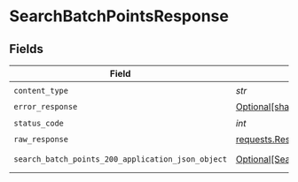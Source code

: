 # SearchBatchPointsResponse


## Fields

| Field                                                                                                           | Type                                                                                                            | Required                                                                                                        | Description                                                                                                     |
| --------------------------------------------------------------------------------------------------------------- | --------------------------------------------------------------------------------------------------------------- | --------------------------------------------------------------------------------------------------------------- | --------------------------------------------------------------------------------------------------------------- |
| `content_type`                                                                                                  | *str*                                                                                                           | :heavy_check_mark:                                                                                              | N/A                                                                                                             |
| `error_response`                                                                                                | [Optional[shared.ErrorResponse]](../../models/shared/errorresponse.md)                                          | :heavy_minus_sign:                                                                                              | error                                                                                                           |
| `status_code`                                                                                                   | *int*                                                                                                           | :heavy_check_mark:                                                                                              | N/A                                                                                                             |
| `raw_response`                                                                                                  | [requests.Response](https://requests.readthedocs.io/en/latest/api/#requests.Response)                           | :heavy_minus_sign:                                                                                              | N/A                                                                                                             |
| `search_batch_points_200_application_json_object`                                                               | [Optional[SearchBatchPoints200ApplicationJSON]](../../models/operations/searchbatchpoints200applicationjson.md) | :heavy_minus_sign:                                                                                              | successful operation                                                                                            |